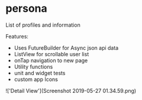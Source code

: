 # persona

List of profiles and information 

Features:
- Uses FutureBuilder for Async json api data
- ListView for scrollable user list
- onTap navigation to new page
- Utility functions
- unit and widget tests
- custom app Icons

!['Detail View'](Screenshot 2019-05-27 01.34.59.png)
